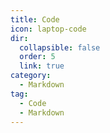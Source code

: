 ```yaml
---
title: Code
icon: laptop-code
dir:
  collapsible: false
  order: 5
  link: true
category:
  - Markdown
tag:
  - Code
  - Markdown
---
```


<!-- @include: @md-enhance/guide/code/README.md -->
